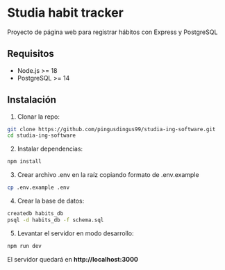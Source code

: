 # Studia habit tracker
Proyecto de página web para registrar hábitos con Express y PostgreSQL

## Requisitos
- Node.js >= 18
- PostgreSQL >= 14

## Instalación
1. Clonar la repo:
```bash
git clone https://github.com/pingusdingus99/studia-ing-software.git
cd studia-ing-software
```
2. Instalar dependencias:
```bash
npm install
```
3. Crear archivo .env en la raíz copiando formato de .env.example
```bash
cp .env.example .env
```
4. Crear la base de datos:
```bash
createdb habits_db
psql -d habits_db -f schema.sql
```
5. Levantar el servidor en modo desarrollo:
```bash
npm run dev
```
El servidor quedará en **http://localhost:3000**